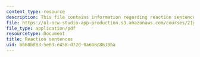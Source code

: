 ```yaml
---
content_type: resource
description: This file contains information regarding reaction sentences.
file: https://ol-ocw-studio-app-production.s3.amazonaws.com/courses/21g-228-advanced-workshop-in-writing-for-social-sciences-and-architecture-els-spring-2007/b668bd835e63e458d72d0a6b8c8618ba_MIT21G.228S07_summ_ex.pdf
file_type: application/pdf
resourcetype: Document
title: Reaction sentences
uid: b668bd83-5e63-e458-d72d-0a6b8c8618ba
---
```

